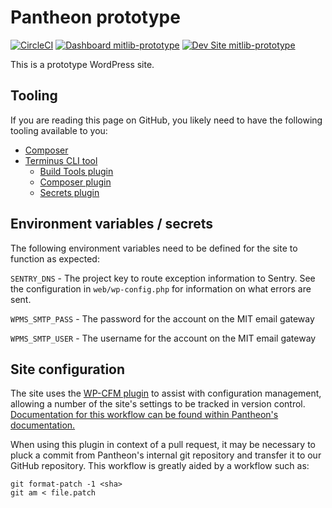 # Pantheon prototype

[![CircleCI](https://circleci.com/gh/MITLibraries/mitlib-prototype/tree/master.svg?style=svg)](https://circleci.com/gh/MITLibraries/mitlib-prototype/tree/master)
[![Dashboard mitlib-prototype](https://img.shields.io/badge/dashboard-mitlib_prototype-yellow.svg)](https://dashboard.pantheon.io/sites/6f00abf5-3d86-46ac-93c6-43eab1f5c8aa#dev/code)
[![Dev Site mitlib-prototype](https://img.shields.io/badge/site-mitlib_prototype-blue.svg)](http://dev-mitlib-prototype.pantheonsite.io/)

This is a prototype WordPress site.

## Tooling

If you are reading this page on GitHub, you likely need to have the following
tooling available to you:

* [Composer](https://getcomposer.org/)
* [Terminus CLI tool](https://pantheon.io/docs/terminus)
  * [Build Tools plugin](https://github.com/pantheon-systems/terminus-build-tools-plugin)
  * [Composer plugin](https://github.com/pantheon-systems/terminus-composer-plugin)
  * [Secrets plugin](https://github.com/pantheon-systems/terminus-secrets-plugin)

## Environment variables / secrets

The following environment variables need to be defined for the site to
function as expected:

`SENTRY_DNS` - The project key to route exception information to Sentry. See
the configuration in `web/wp-config.php` for information on what errors are
sent.

`WPMS_SMTP_PASS` - The password for the account on the MIT email gateway

`WPMS_SMTP_USER` - The username for the account on the MIT email gateway

## Site configuration

The site uses the [WP-CFM plugin](https://wordpress.org/plugins/wp-cfm/) to assist with configuration management,
allowing a number of the site's settings to be tracked in version control.
[Documentation for this workflow can be found within Pantheon's documentation.](https://pantheon.io/docs/wp-cfm)

When using this plugin in context of a pull request, it may be necessary to
pluck a commit from Pantheon's internal git repository and transfer it to our
GitHub repository. This workflow is greatly aided by a workflow such as:

```
git format-patch -1 <sha>
git am < file.patch
```
